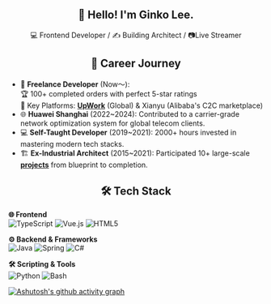 <h2 align="center">👋 Hello! I'm Ginko Lee.</h2>

<p align="center">💻 Frontend Developer / ✍️ Building Architect / 📷Live Streamer</p> 

<h2 align="center">🚀 Career Journey</h2>

- 🚴 **Freelance Developer** (Now～):  
  🏆 100+ completed orders with perfect 5-star ratings  
  📌 Key Platforms: [**UpWork**](https://www.upwork.com/freelancers/~01758e5baf6b633c80) (Global) & Xianyu (Alibaba's C2C marketplace)
- 🌐 **Huawei Shanghai** (2022~2024): Contributed to a carrier-grade network optimization system for global telecom clients.
- 💻 **Self-Taught Developer** (2019~2021): 2000+ hours invested in mastering modern tech stacks.
- 🏗️ **Ex-Industrial Architect** (2015~2021): Participated 10+ large-scale [**projects**](https://github.com/GinkoTyping/architecture/blob/main/readme.md) from blueprint to completion.

<h2 align="center">🛠️ Tech Stack</h2>

**🌐 Frontend**  
![TypeScript](https://img.shields.io/badge/TypeScript-3178C6?logo=typescript&logoColor=white)
![Vue.js](https://img.shields.io/badge/Vue.js-4FC08D?logo=vuedotjs&logoColor=white)
![HTML5](https://img.shields.io/badge/HTML5-E34F26?logo=html5&logoColor=white)

**⚙️ Backend & Frameworks**  
![Java](https://img.shields.io/badge/Java-007396?logo=openjdk&logoColor=white)
![Spring](https://img.shields.io/badge/Spring-6DB33F?logo=spring&logoColor=white)
![C#](https://img.shields.io/badge/C%23-512BD4?logo=csharp&logoColor=white)

**🛠️ Scripting & Tools**  
![Python](https://img.shields.io/badge/Python-3776AB?logo=python&logoColor=white)
![Bash](https://img.shields.io/badge/Bash-4EAA25?logo=gnubash&logoColor=white)

[![Ashutosh's github activity graph](https://github-readme-activity-graph.vercel.app/graph?username=GinkoTyping&custom_title=One%20line%20a%20day%20keeps%20the%20poverty%20away&theme=github)](https://github.com/ashutosh00710/github-readme-activity-graph)
